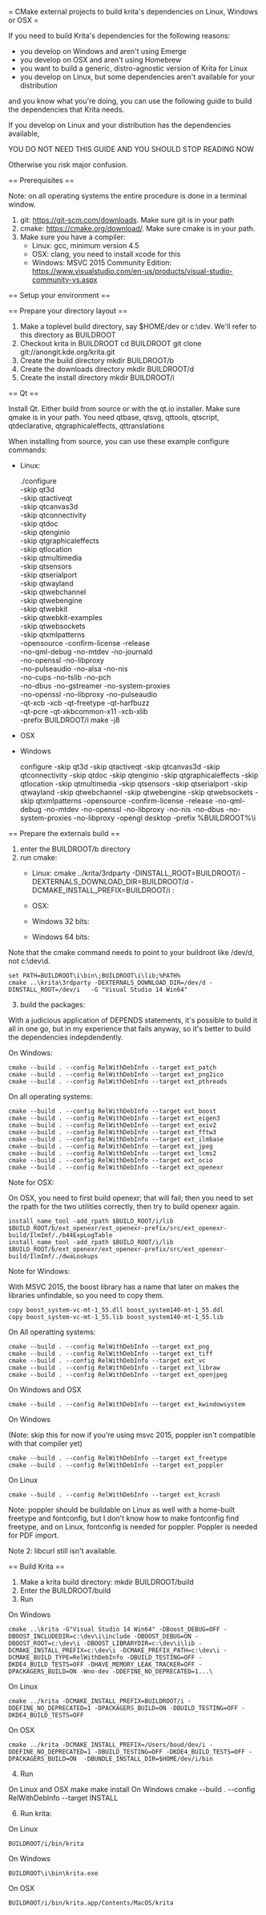 = CMake external projects to build krita's dependencies on Linux, Windows or OSX =

If you need to build Krita's dependencies for the following reasons:

* you develop on Windows and aren't using Emerge
* you develop on OSX and aren't using Homebrew
* you want to build a generic, distro-agnostic version of Krita for Linux
* you develop on Linux, but some dependencies aren't available for your distribution

and you know what you're doing, you can use the following guide to build
the dependencies that Krita needs.

If you develop on Linux and your distribution has the dependencies available,

YOU DO NOT NEED THIS GUIDE AND YOU SHOULD STOP READING NOW

Otherwise you risk major confusion.

== Prerequisites ==

Note: on all operating systems the entire procedure is done in a terminal window.

1. git: https://git-scm.com/downloads. Make sure git is in your path
2. cmake: https://cmake.org/download/. Make sure cmake is in your path.
3. Make sure you have a compiler:
    * Linux: gcc, minimum version 4.5
    * OSX: clang, you need to install xcode for this
    * Windows: MSVC 2015 Community Edition: https://www.visualstudio.com/en-us/products/visual-studio-community-vs.aspx

== Setup your environment ==

== Prepare your directory layout ==

1. Make a toplevel build directory, say $HOME/dev or c:\dev. We'll refer to this directory as BUILDROOT 
2. Checkout krita in BUILDROOT
    cd BUILDROOT
    git clone git://anongit.kde.org/krita.git
3. Create the build directory
    mkdir BUILDROOT/b
4. Create the downloads directory
    mkdir BUILDROOT/d
5. Create the install directory
    mkdir BUILDROOT/i

== Qt ==

Install Qt. Either build from source or with the qt.io installer. Make sure qmake is in your path. You need qtbase, qtsvg, qttools, qtscript, qtdeclarative, qtgraphicaleffects, qttranslations

When installing from source, you can use these example configure commands:
 
* Linux:

    ./configure \
        -skip qt3d \
        -skip qtactiveqt \
        -skip qtcanvas3d \
        -skip qtconnectivity \
        -skip qtdoc \
        -skip qtenginio \
        -skip qtgraphicaleffects \
        -skip qtlocation \
        -skip qtmultimedia \
        -skip qtsensors \
        -skip qtserialport \
        -skip qtwayland \
        -skip qtwebchannel \
        -skip qtwebengine \
        -skip qtwebkit \
        -skip qtwebkit-examples \
        -skip qtwebsockets \
        -skip qtxmlpatterns \
        -opensource -confirm-license -release \
        -no-qml-debug -no-mtdev -no-journald \
        -no-openssl -no-libproxy \
        -no-pulseaudio -no-alsa -no-nis \
        -no-cups -no-tslib -no-pch \
        -no-dbus  -no-gstreamer -no-system-proxies \
        -no-openssl -no-libproxy -no-pulseaudio \
        -qt-xcb  -xcb -qt-freetype -qt-harfbuzz \
        -qt-pcre -qt-xkbcommon-x11 -xcb-xlib  \
        -prefix BUILDROOT/i
    make -j8

* OSX

* Windows

    configure -skip qt3d -skip qtactiveqt -skip qtcanvas3d -skip qtconnectivity -skip qtdoc -skip qtenginio -skip qtgraphicaleffects -skip qtlocation -skip qtmultimedia -skip qtsensors -skip qtserialport -skip qtwayland -skip qtwebchannel -skip qtwebengine -skip qtwebsockets -skip qtxmlpatterns -opensource -confirm-license -release -no-qml-debug -no-mtdev -no-openssl -no-libproxy -no-nis -no-dbus  -no-system-proxies -no-libproxy -opengl desktop -prefix %BUILDROOT%\i

== Prepare the externals build ==

1. enter the BUILDROOT/b directory
2. run cmake:
    * Linux:
    cmake ../krita/3rdparty -DINSTALL_ROOT=BUILDROOT/i -DEXTERNALS_DOWNLOAD_DIR=BUILDROOT/d -DCMAKE_INSTALL_PREFIX=BUILDROOT/i
:
    * OSX:
    * Windows 32 bits:

    * Windows 64 bits:

Note that the cmake command needs to point to your buildroot like /dev/d, not c:\dev\d.

    set PATH=BUILDROOT\i\bin\;BUILDROOT\i\lib;%PATH%
    cmake ..\krita\3rdparty -DEXTERNALS_DOWNLOAD_DIR=/dev/d -DINSTALL_ROOT=/dev/i   -G "Visual Studio 14 Win64" 
    

3. build the packages:

With a judicious application of DEPENDS statements, it's possible to build it all in one go, but in my experience that fails anyway, so it's better to build the dependencies indepdendently.

On Windows:

    cmake --build . --config RelWithDebInfo --target ext_patch
    cmake --build . --config RelWithDebInfo --target ext_png2ico
    cmake --build . --config RelWithDebInfo --target ext_pthreads


On all operating systems:

    cmake --build . --config RelWithDebInfo --target ext_boost
    cmake --build . --config RelWithDebInfo --target ext_eigen3
    cmake --build . --config RelWithDebInfo --target ext_exiv2
    cmake --build . --config RelWithDebInfo --target ext_fftw3
    cmake --build . --config RelWithDebInfo --target ext_ilmbase
    cmake --build . --config RelWithDebInfo --target ext_jpeg
    cmake --build . --config RelWithDebInfo --target ext_lcms2
    cmake --build . --config RelWithDebInfo --target ext_ocio
    cmake --build . --config RelWithDebInfo --target ext_openexr

Note for OSX:

On OSX, you need to first build openexr; that will fail; then you need to set the rpath
for the two utilities correctly, then try to build openexr again.

    install_name_tool -add_rpath $BUILD_ROOT/i/lib $BUILD_ROOT/b/ext_openexr/ext_openexr-prefix/src/ext_openexr-build/IlmImf/./b44ExpLogTable
    install_name_tool -add_rpath $BUILD_ROOT/i/lib $BUILD_ROOT/b/ext_openexr/ext_openexr-prefix/src/ext_openexr-build/IlmImf/./dwaLookups

Note for Windows:

With MSVC 2015, the boost library has a name that later on makes the libraries unfindable, so you need to copy them.

    copy boost_system-vc-mt-1_55.dll boost_system140-mt-1_55.ddl
    copy boost_system-vc-mt-1_55.lib boost_system140-mt-1_55.lib


On All operatting systems:

    cmake --build . --config RelWithDebInfo --target ext_png
    cmake --build . --config RelWithDebInfo --target ext_tiff
    cmake --build . --config RelWithDebInfo --target ext_vc
    cmake --build . --config RelWithDebInfo --target ext_libraw
    cmake --build . --config RelWithDebInfo --target ext_openjpeg

On Windows and OSX

    cmake --build . --config RelWithDebInfo --target ext_kwindowsystem

On Windows

(Note: skip this for now if you're using msvc 2015, poppler isn't compatible
with that compiler yet)

    cmake --build . --config RelWithDebInfo --target ext_freetype
    cmake --build . --config RelWithDebInfo --target ext_poppler

On Linux

    cmake --build . --config RelWithDebInfo --target ext_kcrash


Note: poppler should be buildable on Linux as well with a home-built freetype
and fontconfig, but I don't know how to make fontconfig find freetype, and on
Linux, fontconfig is needed for poppler. Poppler is needed for PDF import.

Note 2: libcurl still isn't available.

== Build Krita ==
 
1. Make a krita build directory: 
    mkdir BUILDROOT/build
2. Enter the BUILDROOT/build
3. Run 

On Windows

    cmake ..\krita -G"Visual Studio 14 Win64" -DBoost_DEBUG=OFF -DBOOST_INCLUDEDIR=c:\dev\i\include -DBOOST_DEBUG=ON -DBOOST_ROOT=c:\dev\i -DBOOST_LIBRARYDIR=c:\dev\i\lib -DCMAKE_INSTALL_PREFIX=c:\dev\i -DCMAKE_PREFIX_PATH=c:\dev\i -DCMAKE_BUILD_TYPE=RelWithDebInfo -DBUILD_TESTING=OFF -DKDE4_BUILD_TESTS=OFF -DHAVE_MEMORY_LEAK_TRACKER=OFF -DPACKAGERS_BUILD=ON -Wno-dev -DDEFINE_NO_DEPRECATED=1...\

On Linux

    cmake ../krita -DCMAKE_INSTALL_PREFIX=BUILDROOT/i -DDEFINE_NO_DEPRECATED=1 -DPACKAGERS_BUILD=ON -DBUILD_TESTING=OFF -DKDE4_BUILD_TESTS=OFF

On OSX

    cmake ../krita -DCMAKE_INSTALL_PREFIX=/Users/boud/dev/i -DDEFINE_NO_DEPRECATED=1 -DBUILD_TESTING=OFF -DKDE4_BUILD_TESTS=OFF -DPACKAGERS_BUILD=ON  -DBUNDLE_INSTALL_DIR=$HOME/dev/i/bin


4. Run 

On Linux and OSX
    make
    make install
On Windows
    cmake --build . --config RelWithDebInfo --target INSTALL

6. Run krita:

On Linux

    BUILDROOT/i/bin/krita

On Windows

    BUILDROOT\i\bin\krita.exe

On OSX

    BUILDROOT/i/bin/krita.app/Contents/MacOS/krita


